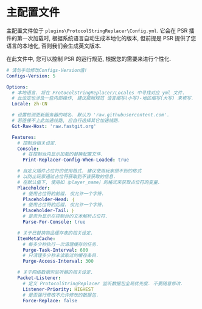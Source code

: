 # 主配置文件

主配置文件位于 `plugins\ProtocolStringReplacer\Config.yml`. 它会在 PSR 插件的第一次加载时, 根据系统语言自动生成本地化的版本, 但前提是 PSR 提供了您语言的本地化, 否则我们会生成英文版本.

在此文件中, 您可以控制 PSR 的运行规范, 根据您的需要来进行个性化.

```yaml
# 请勿手动修改Configs-Version值!
Configs-Version: 5

Options:
  # 本地语言. 将在 ProtocolStringReplacer/Locales 中寻找对应 yml 文件.
  # 此设定也涉及一些内部操作, 建议按照规范 语言缩写(小写)-地区缩写(大写) 来填写.
  Locale: zh-CN

  # 设置检测更新服务器的域名. 默认为 'raw.githubusercontent.com'.
  # 若连接不上此加速线路, 应自行选择其它加速线路.
  Git-Raw-Host: 'raw.fastgit.org'

  Features:
    # 控制台相关设定.
    Console:
      # 在控制台内显示加载的替换配置文件.
      Print-Replacer-Config-When-Loaded: true

    # 自定义插件占位符的使用格式. 建议使用玩家想不到的格式
    # 以防止玩家通过占位符获取到不该获取的信息.
    # 在默认值下, 使用如｛player_name｝的格式来获取占位符的变量.
    Placeholder:
      # 使用占位符的前缀. 仅允许一个字符.
      Placeholder-Head: ｛
      # 使用占位符的后缀. 仅允许一个字符.
      Placeholder-Tail: ｝
      # 是否为显示在控制台的文本解析占位符.
      Parse-For-Console: true

    # 关于已替换物品缓存表的相关设定.
    ItemMetaCache:
      # 每多少秒执行一次清理缓存的任务.
      Purge-Task-Interval: 600
      # 只清理多少秒未读取过的缓存条目.
      Purge-Access-Interval: 300

    # 关于网络数据包监听器的相关设定.
    Packet-Listener:
      # 定义 ProtocolStringReplacer 监听数据包全局优先度. 不要随意修改.
      Listener-Priority: HIGHEST
      # 是否强行修改不允许修改的数据包.
      Force-Replace: false
```
